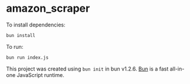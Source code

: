 # amazon_scraper

To install dependencies:

```bash
bun install
```

To run:

```bash
bun run index.js
```

This project was created using `bun init` in bun v1.2.6. [Bun](https://bun.sh) is a fast all-in-one JavaScript runtime.
